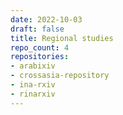 ```yaml
---
date: 2022-10-03
draft: false
title: Regional studies
repo_count: 4
repositories:
- arabixiv
- crossasia-repository
- ina-rxiv
- rinarxiv
---
```



